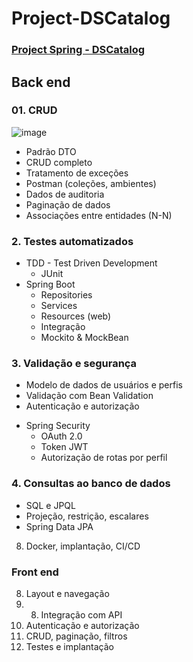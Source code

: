 # Project-DSCatalog



### [Project Spring - DSCatalog](http://https://project-ds-catalog.vercel.app)

 ## Back end


### 01. CRUD

![image](https://github.com/Kel2203/Project-DSCatalog/assets/78867830/49f028fc-0493-43a1-a35c-51f9fd6384ce)

 - Padrão DTO
 - CRUD completo
 - Tratamento de exceções
 - Postman (coleções, ambientes)
 - Dados de auditoria
 - Paginação de dados
 - Associações entre entidades (N-N)

### 2. Testes automatizados

 + TDD - Test Driven Development
   * JUnit
 + Spring Boot
   * Repositories
   * Services
   * Resources (web)
   *  Integração
   *   Mockito & MockBean


### 3. Validação e segurança
 - Modelo de dados de usuários e perfis
 - Validação com Bean Validation
 - Autenticação e autorização
+ Spring Security
    * OAuth 2.0
    * Token JWT
    * Autorização de rotas por perfil

### 4. Consultas ao banco de dados
 - SQL e JPQL
 - Projeção, restrição, escalares
 - Spring Data JPA

8. Docker, implantação, CI/CD

   
  ### Front end
8. Layout e navegação
9. 08. Integração com API
09. Autenticação e autorização
10. CRUD, paginação, filtros
11. Testes e implantação


